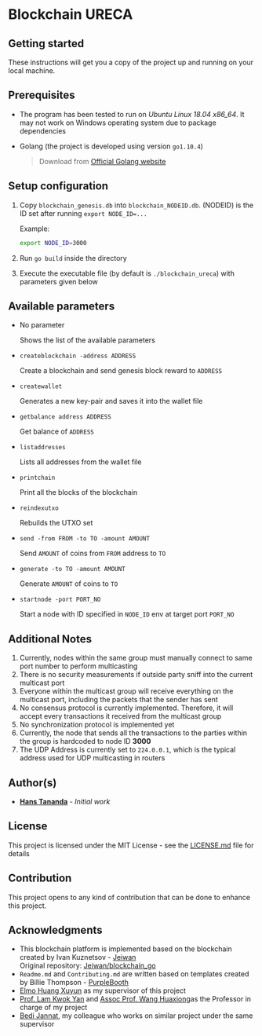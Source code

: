 # Blockchain URECA

## Getting started

These instructions will get you a copy of the project up and running on your local machine.

## Prerequisites

* The program has been tested to run on *Ubuntu Linux 18.04 x86_64*. It may not work on Windows operating system due to package dependencies

* Golang (the project is developed using version `go1.10.4`)
    >   Download from [Official Golang website](https://golang.org/dl/)

## Setup configuration

1. Copy `blockchain_genesis.db` into `blockchain_NODEID.db`. 
(NODEID) is the ID set after running `export NODE_ID=...`
    
    Example: 
    
    ```bash
    export NODE_ID=3000
    ```

2. Run `go build` inside the directory

3. Execute the executable file (by default is `./blockchain_ureca`) with parameters given below

## Available parameters 

*   No parameter
    
    Shows the list of the available parameters

*   `createblockchain -address ADDRESS`

    Create a blockchain and send genesis block reward to `ADDRESS`

*   `createwallet`
 
    Generates a new key-pair and saves it into the wallet file

*   `getbalance address ADDRESS`
    
    Get balance of `ADDRESS`

*   `listaddresses` 
    
    Lists all addresses from the wallet file

*   `printchain` 

    Print all the blocks of the blockchain

*   `reindexutxo` 

    Rebuilds the UTXO set

*   `send -from FROM -to TO -amount AMOUNT` 

    Send `AMOUNT` of coins from `FROM` address to `TO`

*   `generate -to TO -amount AMOUNT` 

    Generate `AMOUNT` of coins to `TO`

*   `startnode -port PORT_NO` 

    Start a node with ID specified in `NODE_ID` env at target port `PORT_NO`

## Additional Notes

1. Currently, nodes within the same group must manually connect to same port number to perform multicasting
2. There is no security measurements if outside party sniff into the current multicast port
3. Everyone within the multicast group will receive everything on the multicast port, including the packets that the sender has sent
4. No consensus protocol is currently implemented. Therefore, it will accept every transactions it received from the multicast group
5. No synchronization protocol is implemented yet
6. Currently, the node that sends all the transactions to the parties within the group is hardcoded to node ID **3000**
7. The UDP Address is currently set to `224.0.0.1`, which is the typical address used for UDP multicasting in routers


## Author(s)

* [**Hans Tananda**](https://github.com/hanstananda) - *Initial work*

## License

This project is licensed under the MIT License - see the [LICENSE.md](LICENSE.md) file for details

## Contribution

This project opens to any kind of contribution that can be done to enhance this project.


## Acknowledgments

*   This blockchain platform is implemented based on the blockchain created by Ivan Kuznetsov - [Jeiwan](https://github.com/Jeiwan)  
    Original repository: [Jeiwan/blockchain_go](https://github.com/Jeiwan/blockchain_go/tree/master)
*   `Readme.md` and `Contributing.md` are written based on templates created by Billie Thompson - [PurpleBooth](https://github.com/PurpleBooth)
*   [Elmo Huang Xuyun](elmohuang@ntu.edu.sg) as my supervisor of this project
*   [Prof. Lam Kwok Yan](kwokyan.lam@ntu.edu.sg) and [Assoc Prof. Wang Huaxiong](hxwang@ntu.edu.sg)as the Professor in charge of my project
*   [Bedi Jannat](jannat001@e.ntu.edu.sg), my colleague who works on similar project under the same supervisor
